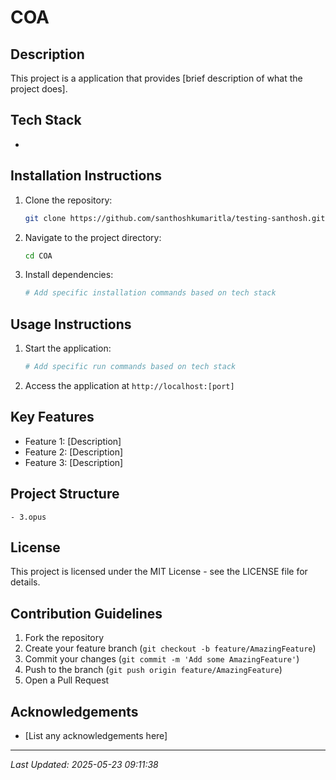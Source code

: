 # COA

## Description
This project is a  application that provides [brief description of what the project does].

## Tech Stack
- 

## Installation Instructions
1. Clone the repository:
   ```bash
   git clone https://github.com/santhoshkumaritla/testing-santhosh.git
   ```
2. Navigate to the project directory:
   ```bash
   cd COA
   ```
3. Install dependencies:
   ```bash
   # Add specific installation commands based on tech stack
   ```

## Usage Instructions
1. Start the application:
   ```bash
   # Add specific run commands based on tech stack
   ```
2. Access the application at `http://localhost:[port]`

## Key Features
- Feature 1: [Description]
- Feature 2: [Description]
- Feature 3: [Description]

## Project Structure
```
- 3.opus
```

## License
This project is licensed under the MIT License - see the LICENSE file for details.

## Contribution Guidelines
1. Fork the repository
2. Create your feature branch (`git checkout -b feature/AmazingFeature`)
3. Commit your changes (`git commit -m 'Add some AmazingFeature'`)
4. Push to the branch (`git push origin feature/AmazingFeature`)
5. Open a Pull Request

## Acknowledgements
- [List any acknowledgements here]

---
*Last Updated: 2025-05-23 09:11:38*
